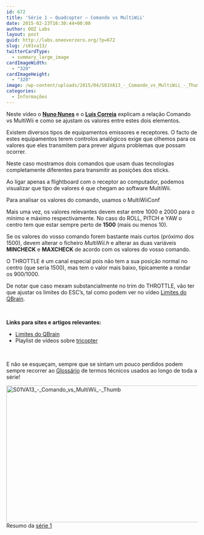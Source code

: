 ```yaml
---
id: 672
title: 'Série 1 — Quadcopter — Comando vs MultiWii'
date: 2015-02-23T16:30:44+00:00
author: OOZ Labs
layout: post
guid: http://labs.oneoverzero.org/?p=672
slug: /s01va13/
twitterCardType:
  - summary_large_image
cardImageWidth:
  - "320"
cardImageHeight:
  - "320"
image: /wp-content/uploads/2015/04/S01VA13_-_Comando_vs_MultiWii_-_Thumb.jpg
categories:
  - Informações
---
```

Neste vídeo o [**Nuno Nunes**](http://labs.oneoverzero.org/equipa/nuno-nunes/ "Nuno Nunes") e o [**Luís Correia**](http://labs.oneoverzero.org/equipa/luis-correia/ "Luís Correia") explicam a relação Comando vs MultiWii e como se ajustam os valores entre estes dois elementos.

<p style="text-align: center;">
</p>

Existem diversos tipos de equipamentos emissores e receptores. O facto de estes equipamentos terem controlos analógicos exige que olhemos para os valores que eles transmitem para prever alguns problemas que possam ocorrer.

Neste caso mostramos dois comandos que usam duas tecnologias completamente diferentes para transmitir as posições dos sticks.

Ao ligar apenas a flightboard com o receptor ao computador, podemos visualizar que tipo de valores é que chegam ao software MultiWii.

Para analisar os valores do comando, usamos o MultiWiiConf

Mais uma vez, os valores relevantes devem estar entre 1000 e 2000 para o mínimo e máximo respectivamente. No caso do ROLL, PITCH e YAW o centro tem que estar sempre perto de **1500** (mais ou menos 10).

Se os valores do vosso comando forem bastante mais curtos (próximo dos 1500), devem alterar o ficheiro _MultiWii.h_ e alterar as duas variáveis **MINCHECK** e **MAXCHECK** de acordo com os valores do vosso comando.

O THROTTLE é um canal especial pois não tem a sua posição normal no centro (que seria 1500), mas tem o valor mais baixo, tipicamente a rondar os 900/1000.

De notar que caso mexam substancialmente no trim do THROTTLE, vão ter que ajustar os limites do ESC&#8217;s, tal como podem ver no vídeo [Limites do QBrain](http://labs.oneoverzero.org/s01va10/ "Série 1 – Quadcopter – Limites do QBrain").

&nbsp;

**Links para sites e artigos relevantes:**

  * [Limites do QBrain](http://labs.oneoverzero.org/s01va10/ "Série 1 – Quadcopter – Limites do QBrain")
  * Playlist de vídeos sobre <a title="Multicopter stuff" href="https://www.youtube.com/playlist?list=PLAf4U3K7T3R_tcvMORF-SJA0miifpEVjR" target="_blank">tricopter</a>

&nbsp;

E não se esqueçam, sempre que se sintam um pouco perdidos podem sempre recorrer ao [Glossário](http://labs.oneoverzero.org/s01-glossary/ "Glossário") de termos técnicos usados ao longo de toda a série!

[<img class="aligncenter size-large wp-image-679" src="http://labs.oneoverzero.org/wp-content/uploads/2015/04/S01VA13_-_Comando_vs_MultiWii_-_Thumb-1024x576.jpg" alt="S01VA13_-_Comando_vs_MultiWii_-_Thumb" width="640" height="360" srcset="http://labs.oneoverzero.org/wp-content/uploads/2015/04/S01VA13_-_Comando_vs_MultiWii_-_Thumb-1024x576.jpg 1024w, http://labs.oneoverzero.org/wp-content/uploads/2015/04/S01VA13_-_Comando_vs_MultiWii_-_Thumb-300x169.jpg 300w, http://labs.oneoverzero.org/wp-content/uploads/2015/04/S01VA13_-_Comando_vs_MultiWii_-_Thumb-280x158.jpg 280w, http://labs.oneoverzero.org/wp-content/uploads/2015/04/S01VA13_-_Comando_vs_MultiWii_-_Thumb.jpg 1280w" sizes="(max-width: 640px) 100vw, 640px" />](http://labs.oneoverzero.org/wp-content/uploads/2015/04/S01VA13_-_Comando_vs_MultiWii_-_Thumb.jpg)Resumo da [série 1](http://labs.oneoverzero.org/series/serie-1/ "Resumo da série 1")